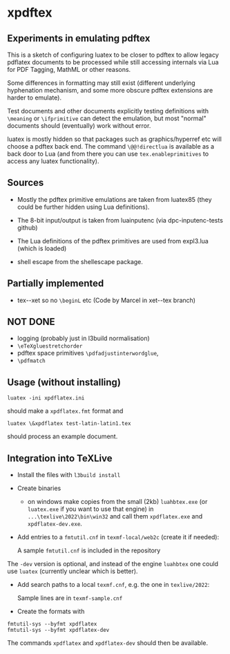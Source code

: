 # xpdftex

## Experiments in emulating pdftex

This is a sketch of configuring luatex to be closer to pdftex to allow
legacy pdflatex documents to be processed while still accessing
internals via Lua for PDF Tagging, MathML or other reasons.

Some differences in formatting may still exist (different underlying
hyphenation mechanism, and some more obscure pdftex extensions are
harder to emulate).

Test documents and other documents explicitly testing definitions
with `\meaning` or `\ifprimitive` can detect the emulation, but most
"normal" documents should (eventually) work without error.

luatex is mostly hidden so that packages such as graphics/hyperref etc
will choose a pdftex back end. The command `\@@!directlua` is available
as a back door to Lua (and from there you can use `tex.enableprimitives`
to access any luatex functionality).

## Sources

 - Mostly the pdftex primitive emulations are taken from luatex85
   (they could be further hidden using Lua definitions).

 - The 8-bit input/output is taken from luainputenc (via dpc-inputenc-tests github)

 - The Lua definitions of the pdftex primitives are used from expl3.lua (which is loaded)
 
 -  shell escape from the shellescape package.



## Partially implemented

 -  tex--xet so no `\beginL` etc  (Code by Marcel in xet--tex branch)

## NOT DONE

 -  logging (probably just in l3build normalisation)
 -  `\eTeXgluestretchorder`
 -  pdftex space primitives `\pdfadjustinterwordglue`,
 -  `\pdfmatch`




## Usage (without installing)

```
luatex -ini xpdflatex.ini
```

should make a `xpdflatex.fmt` format and

```
luatex \&xpdflatex test-latin-latin1.tex
```

should process an example document.


## Integration into TeXLive

* Install the files with `l3build install`

* Create binaries
   * on windows make copies from the small (2kb) `luahbtex.exe` 
    (or `luatex.exe` if you want to use that engine) in 
     `...\texlive\2022\bin\win32` and call them `xpdflatex.exe` and `xpdflatex-dev.exe`.

* Add entries to a `fmtutil.cnf` in `texmf-local/web2c` (create it if
needed):

  A sample `fmtutil.cnf` is included in the repository


The `-dev` version is optional, and instead of the engine `luahbtex`
one could use `luatex` (currently unclear which is better).

* Add search paths to a local `texmf.cnf`, e.g. the one in
`texlive/2022`:

  Sample lines are in `texmf-sample.cnf`

* Create the formats with

~~~~
fmtutil-sys --byfmt xpdflatex
fmtutil-sys --byfmt xpdflatex-dev
~~~~

   The commands `xpdflatex` and `xpdflatex-dev` should then be available.




